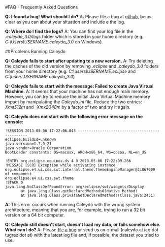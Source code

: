 #FAQ - Frequently Asked Questions

**Q:** **I found a bug! What should I do?**
A: Please file a bug at [github](https://github.com/Caleydo/caleydo/issues), be as clear as you can about your situation and include a the log.

**Q:** **Where do I find the logs?**
A: You can find your log file in the *.caleydo_3.0/logs* folder which is stored in your home directory (e.g. *C:\Users\USERNAME\.caleydo_3.0* on Windows).

##Problems Running Caleydo

**Q:** **Caleydo fails to start after updating to a new version.**
A: Try deleting the caches of the old version by removing *.eclipse* and *.caleydo\_3.0* folders from your home directory (e.g. *C:\users\USERNAME\.eclipse* and *C:\users\USERNAME\.caleydo\_3.0*)

**Q:** **Caleydo fails to start with the message: Failed to create Java Virtual Machine.**
A: It seems that your machine has not enough main memory. However, you can try to reduce the initial Java Virtual Machine memory impact by manipulating the *Caleydo.ini* file. Reduce the two entries: *-Xms512m* and *-Xmx2048m* by a factor of two and try it again.

**Q:** **Caleydo does not start with the following error message on the console:**

    !SESSION 2013-05-06 17:22:06.045 -----------------------------------------------
    eclipse.buildId=unknown
    java.version=1.7.0_21
    java.vendor=Oracle Corporation
    BootLoader constants: OS=macosx, ARCH=x86_64, WS=cocoa, NL=en_US
    
    !ENTRY org.eclipse.equinox.ds 4 0 2013-05-06 17:22:09.266
    !MESSAGE [SCR] Exception while activating instance org.eclipse.e4.ui.css.swt.internal.theme.ThemeEngineManager@3c867009 of component 
    org.eclipse.e4.ui.css.swt.theme  
    !STACK 0
    java.lang.NoClassDefFoundError: org/eclipse/swt/widgets/Display
           at java.lang.Class.getDeclaredMethods0(Native Method)
           at java.lang.Class.privateGetDeclaredMethods(Class.java:2451)

**A:** This error occurs when running Caleydo with the wrong system architecture, meaning that you are, for example, trying to run a 32 bit version on a 64 bit computer.

**Q:** **Caleydo still doesn't start, doesn't load my data, or fails somehow else. What can I do?**
A: Please [file a bug](https://github.com/Caleydo/caleydo/issues) or send us an e-mail (caleydo at icg dot tugraz dot at) with the latest log file and, if possible, the dataset you tried to use. 
